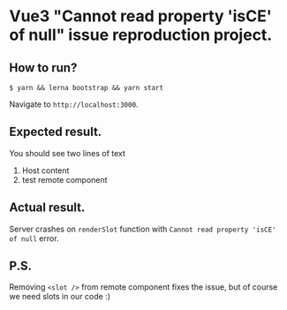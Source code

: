 # Vue3 "Cannot read property 'isCE' of null" issue reproduction project.

## How to run?
`$ yarn && lerna bootstrap && yarn start`

Navigate to `http://localhost:3000`.

## Expected result.

You should see two lines of text
1. Host content
2. test remote component

## Actual result.
Server crashes on `renderSlot` function with `Cannot read property 'isCE' of null` error.

## P.S.
Removing `<slot />` from remote component fixes the issue, but of course we need slots in our code :)
